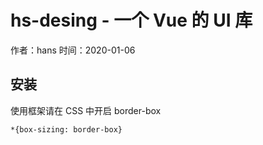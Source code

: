 # hs-desing - 一个 Vue 的 UI 库

作者：hans
时间：2020-01-06

## 安装

使用框架请在 CSS 中开启 border-box

```
*{box-sizing: border-box}
```
